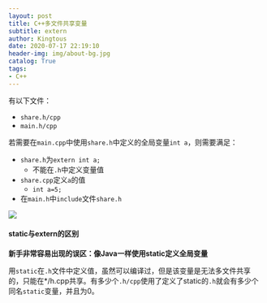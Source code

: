 ```yaml
---
layout: post
title: C++多文件共享变量
subtitle: extern
author: Kingtous
date: 2020-07-17 22:19:10
header-img: img/about-bg.jpg
catalog: True
tags:
- C++
---
```


有以下文件：

- `share.h/cpp`
- `main.h/cpp`

若需要在`main.cpp`中使用`share.h`中定义的全局变量`int a`，则需要满足：

- `share.h`为`extern int a;`
    - 不能在`.h`中定义变量值
- `share.cpp`定义`a`的值
    - `int a=5;`
- 在`main.h`中`include`文件`share.h`

![](http://img.kingtous.cn/img/20200717222647.png)

#### static与extern的区别

**新手非常容易出现的误区：像Java一样使用static定义全局变量**

用`static`在`.h`文件中定义值，虽然可以编译过，但是该变量是无法多文件共享的，只能在*/h.cpp共享。有多少个`.h/cpp`使用了定义了static的`.h`就会有多少个同名`static`变量，并且为0。